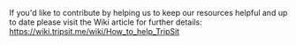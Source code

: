 If you'd like to contribute by helping us to keep our resources helpful and up to date please visit the Wiki article for further details: https://wiki.tripsit.me/wiki/How_to_help_TripSit

